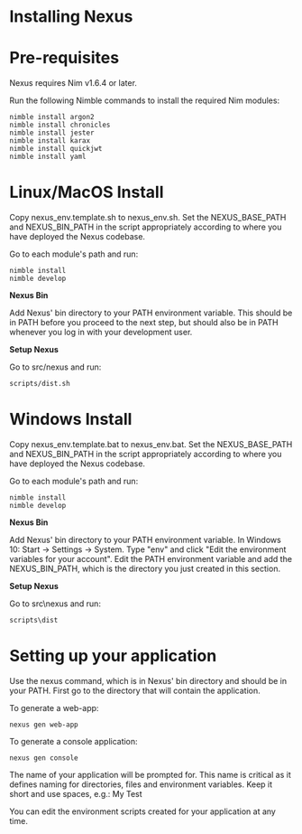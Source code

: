 Installing Nexus
===

Pre-requisites
====

Nexus requires Nim v1.6.4 or later.

Run the following Nimble commands to install the required Nim modules:

```
nimble install argon2
nimble install chronicles
nimble install jester
nimble install karax
nimble install quickjwt
nimble install yaml
```


Linux/MacOS Install
====

Copy nexus_env.template.sh to nexus_env.sh. Set the NEXUS_BASE_PATH and
NEXUS_BIN_PATH in the script appropriately according to where you have deployed
the Nexus codebase.

Go to each module's path and run:

```
nimble install
nimble develop
```


**Nexus Bin**

Add Nexus' bin directory to your PATH environment variable. This should be in
PATH before you proceed to the next step, but should also be in PATH whenever
you log in with your development user.


**Setup Nexus**

Go to src/nexus and run:

```
scripts/dist.sh
```


Windows Install
====

Copy nexus_env.template.bat to nexus_env.bat. Set the NEXUS_BASE_PATH and
NEXUS_BIN_PATH in the script appropriately according to where you have deployed
the Nexus codebase.

Go to each module's path and run:

```
nimble install
nimble develop
```


**Nexus Bin**

Add Nexus' bin directory to your PATH environment variable. In Windows 10:
Start -> Settings -> System. Type "env" and click "Edit the environment
variables for your account". Edit the PATH environment variable and add the
NEXUS_BIN_PATH, which is the directory you just created in this section.


**Setup Nexus**

Go to src\nexus and run:

```
scripts\dist
```


Setting up your application
====

Use the nexus command, which is in Nexus' bin directory and should be in your
PATH. First go to the directory that will contain the application.

To generate a web-app:

```
nexus gen web-app
```

To generate a console application:

```
nexus gen console
```

The name of your application will be prompted for. This name is critical as it
defines naming for directories, files and environment variables. Keep it short
and use spaces, e.g.: My Test

You can edit the environment scripts created for your application at any time.

